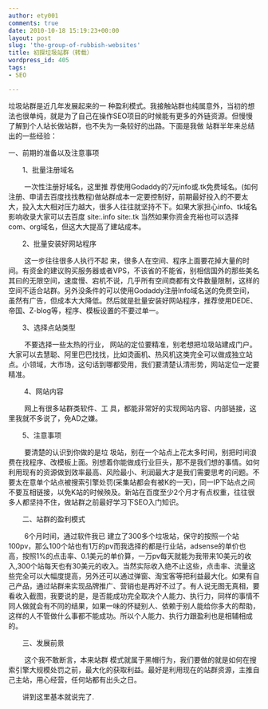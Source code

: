 ```yaml
---
author: ety001
comments: true
date: 2010-10-18 15:19:23+00:00
layout: post
slug: 'the-group-of-rubbish-websites'
title: 初探垃圾站群（转载）
wordpress_id: 405
tags:
- SEO

---
```


垃圾站群是近几年发展起来的一 种盈利模式。我接触站群也纯属意外，当初的想法也很单纯，就是为了自己在操作SEO项目的时候能有更多的外链资源。但慢慢了解到个人站长做站群，也不失为一条较好的出路。下面是我做 站群半年来总结出的一些经验：　　

一、前期的准备以及注意事项

　　1、批量注册域名

 　　一次性注册好域名，这里推 荐使用Godaddy的7元info或.tk免费域名。(如何注册、申请去百度找找教程)做站群成本一定要控制好，前期最好投入的不要太大，投入太大相对压力越大，很多人往往就坚持不下。如果大家担心info、tk域名影响收录大家可以去百度 site:.info site:.tk 当然如果你资金充裕也可以选择com、org域名，但这大大提高了建站成本。

　　2、批量安装好网站程序

 　　这一步往往很多人执行不起 来，很多人在空间、程序上面要花掉大量的时间。有资金的建议购买服务器或者VPS，不该省的不能省，别相信国外的那些美名其曰的无限空间，速度慢、宕机不说，几乎所有空间商都有文件数量限制，这样的空间不适合站群。另外没条件的可以使用Godaddy注册Info域名送的免费空间，虽然有广告，但成本大大降低。然后就是批量安装好网站程序，推荐使用DEDE、帝国、Z-blog等，程序、模板设置的不要过单一。

　　3、选择点站类型

 　　不要选择一些太热的行业， 网站的定位要精准，别老想把垃圾站建成门户。大家可以去慧聪、阿里巴巴找找，比如烫画机、热风机这类完全可以做成独立站点。小领域，大市场，这句话到哪都受用，我们要清楚认清形势，网站定位一定要精准。　　

        4、网站内容

 　　网上有很多站群类软件、工 具，都能非常好的实现网站内容、内部链接，这里我就不多说了，免AD之嫌。

　　5、注意事项

 　　要清楚的认识到你做的是垃 圾站，别在一个站点上花太多时间，别把时间浪费在找程序、改模板上面。别想着你能做成行业巨头，那不是我们想的事情。如何利用现有的资源做到效率最高、风险最小、利润最大才是我们需要思考的问题。不要太在意单个站点被搜索引擎处罚(采集站都会有被K的一天)，同一IP下站点之间不要互相链接，以免K站的时候殃及。新站在百度至少2个月才有点权重，往往很多人都坚持不住，做站群之前最好学习下SEO入门知识。

　　二、站群的盈利模式

 　　6个月时间，通过软件我已 建立了300多个垃圾站，保守的按照一个站100pv，那么100个站也有1万的pv而我选择的都是行业站，adsense的单价也高，按照1%的点击率、0.1美元的单价算，一万pv每天就能为我带来10美元的收入,300个站每天也有30美元的收入。当然实际收入绝不止这些，点击率、流量这些完全可以大幅度提高，另外还可以通过弹窗、淘宝客等把利益最大化。如果有自己产品，通过站群来实现品牌推广、营销也是再好不过了。有人说无图无真相，要看收入截图，我要说的是，是否能成功完全取决个人能力、执行力，同样的事情不同人做就会有不同的结果，如果一味的怀疑别人、依赖于别人能给你多大的帮助，这样的人不管做什么事都不能成功。所以个人能力、执行力跟盈利也是相辅相成的。

　　三、发展前景

 　　这个我不敢断言，本来站群 模式就属于黑帽行为，我们要做的就是如何在搜索引擎大规模处罚之前，最大化的获取利益。最好是利用现在的站群资源，主推自己主站，用心经营，任何站都有出头之日。

　　讲到这里基本就说完了.


